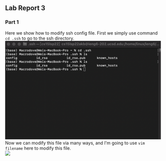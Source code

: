 ## Lab Report 3

### Part 1
Here we show how to modify ssh config file. First we simply use command `cd .ssh` to go to the ssh directory.  
![](LR3/ssh_setup.png)  
Now we can modify this file via many ways, and I'm going to use `vim filename` here to modify this file.  
![](LR3/config.png)
